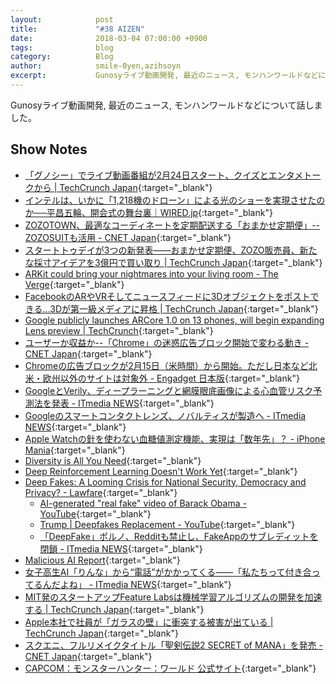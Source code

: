 ```yaml
---
layout:            post
title:             "#38 AIZEN"
date:              2018-03-04 07:00:00 +0900
tags:              blog
category:          Blog
author:            smile-0yen,azihsoyn
excerpt:           Gunosyライブ動画開発, 最近のニュース, モンハンワールドなどについて話しました。
---
```

Gunosyライブ動画開発, 最近のニュース, モンハンワールドなどについて話しました。

## Show Notes
- [「グノシー」でライブ動画番組が2月24日スタート、クイズとエンタメトークから \| TechCrunch Japan](http://jp.techcrunch.com/2018/02/21/gunosy-live-video/){:target="_blank"}
- [インテルは、いかに「1,218機のドローン」による光のショーを実現させたのか──平昌五輪、開会式の舞台裏｜WIRED\.jp](https://wired.jp/2018/02/11/olympics-opening-ceremony-drone/){:target="_blank"}
- [ZOZOTOWN、最適なコーディネートを定期配送する「おまかせ定期便」\-\-ZOZOSUITも活用 \- CNET Japan](https://japan.cnet.com/article/35114781/){:target="_blank"}
- [スタートトゥデイが3つの新発表――おまかせ定期便、ZOZO販売員、新たな採寸アイデアを3億円で買い取り \| TechCrunch Japan](http://aka-cdn-ns.adtechus.com/images/206/Ad0St1Sz2466Sq0V1Id26267854.gif){:target="_blank"}
- [ARKit could bring your nightmares into your living room \- The Verge](https://www.theverge.com/tldr/2018/2/22/17041980/arkit-the-ring-augmented-reality){:target="_blank"}
- [FacebookのARやVRそしてニュースフィードに3Dオブジェクトをポストできる…3Dが第一級メディアに昇格 \| TechCrunch Japan](http://jp.techcrunch.com/2018/02/22/2018-02-20-facebook-3d-posts/){:target="_blank"}
- [Google publicly launches ARCore 1\.0 on 13 phones, will begin expanding Lens preview \| TechCrunch](https://techcrunch.com/2018/02/23/google-publicly-launches-arcore-1-0-on-13-phones-will-begin-expanding-lens-availability/){:target="_blank"}
- [ユーザーか収益か\-\-「Chrome」の迷惑広告ブロック開始で変わる動き \- CNET Japan](https://japan.cnet.com/article/35114834/){:target="_blank"}
- [Chromeの広告ブロックが2月15日（米時間）から開始。ただし日本など北米・欧州以外のサイトは対象外 \- Engadget 日本版](http://japanese.engadget.com/2018/02/14/chrome-2-15/){:target="_blank"}
- [GoogleとVerily、ディープラーニングと網膜眼底画像による心血管リスク予測法を発表 \- ITmedia NEWS](http://www.itmedia.co.jp/news/articles/1802/20/news051.html){:target="_blank"}
- [Googleのスマートコンタクトレンズ、ノバルティスが製造へ \- ITmedia NEWS](http://www.itmedia.co.jp/news/articles/1407/16/news042.html){:target="_blank"}
- [Apple Watchの針を使わない血糖値測定機能、実現は「数年先」？ \- iPhone Mania](https://iphone-mania.jp/news-198561/){:target="_blank"}
- [Diversity is All You Need](https://sites.google.com/view/diayn){:target="_blank"}
- [Deep Reinforcement Learning Doesn't Work Yet](https://www.alexirpan.com/2018/02/14/rl-hard.html){:target="_blank"}
- [Deep Fakes: A Looming Crisis for National Security, Democracy and Privacy? \- Lawfare](https://www.lawfareblog.com/deep-fakes-looming-crisis-national-security-democracy-and-privacy){:target="_blank"}
  - [AI\-generated "real fake" video of Barack Obama \- YouTube](https://www.youtube.com/watch?v=dkoi7sZvWiU){:target="_blank"}
  - [Trump \| Deepfakes Replacement \- YouTube](https://www.youtube.com/watch?v=hoc2RISoLWU){:target="_blank"}
  - [「DeepFake」ポルノ、Redditも禁止し、FakeAppのサブレディットを閉鎖 \- ITmedia NEWS](http://www.itmedia.co.jp/news/articles/1802/08/news083.html){:target="_blank"}
- [Malicious AI Report](https://maliciousaireport.com/){:target="_blank"}
- [女子高生AI「りんな」から“電話”がかかってくる――「私たちって付き合ってるんだよね」 \- ITmedia NEWS](http://www.itmedia.co.jp/news/articles/1802/13/news114.html){:target="_blank"}
- [MIT発のスタートアップFeature Labsは機械学習アルゴリズムの開発を加速する \| TechCrunch Japan](http://jp.techcrunch.com/2018/02/23/2018-02-22-feature-labs-launches-out-of-mit-to-speed-up-building-machine-learning-algorithms/){:target="_blank"}
- [Apple本社で社員が「ガラスの壁」に衝突する被害が出ている \| TechCrunch Japan](http://jp.techcrunch.com/2018/02/17/2018-02-16-apple-employees-are-reportedly-walking-into-walls-at-the-companys-fancy-new-glass-office/){:target="_blank"}
- [スクエニ、フルリメイクタイトル「聖剣伝説2 SECRET of MANA」を発売 \- CNET Japan](https://japan.cnet.com/article/35114801/){:target="_blank"}
- [CAPCOM：モンスターハンター：ワールド 公式サイト](http://www.capcom.co.jp/monsterhunter/world/){:target="_blank"}
